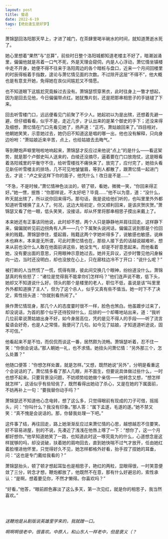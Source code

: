 ```yaml
---
layout: post
title: 蜚语
date: 2022-6-19
tags: [绝处逢生是好梦]
---
```




萧锦瑟回洛阳那天早上，才进了城门，在茶肆里喝半碗水的时间，就知道萧逝水死了。

她心里想着“果然”与“总算”，前些时日整个洛阳城都知道老楼主不好了，暗潮汹涌里，偏偏他就是吊着一口气不死，外是天理会窥伺，内是人心浮动，萧忆情坐镇楼中走不开身，她便不得不往来于洛阳周边的各个暗桩与盘口，近来一个月间回楼里的时辰得板着手指数，遑论与萧忆情见面的次数。不过除开这层“不得不”，他大概也是有意支开她，免得她在丧仪间尴尬又不情愿。

也不知道眼下这尴尬究竟躲过去没有。萧锦瑟惯穿黑衣，此时往身上一瞥才想起，因为是回去见他，今日偏偏带点红。她犹豫片刻，还是把那串相思子的手链褪了下来。

回去听雪楼门口，远远便看见门前聚了不少人。她起初以为是出殡，还想着先避一避，但仔细看看，似乎不是，走近几步，才认出来的是某个御史的手下；还没来得及细想，萧忆情在门口先看见她了，扬声道：“正巧，萧姑娘回来了。”四目相对，他朝她笑笑，示意她过去，她仍旧不知道这是唱的哪一出，他也没有解释，只向身边吩咐：“萧姑娘近来辛苦，点上，也给姑娘去去晦气。”

等到鞭炮声噼里啪啦地响起来，萧锦瑟才反应过来他说“点上”的是什么——看这架势，就是那个卢御史叫人送来的，白绫还没摘尽，逼着要在门口放炮仗，这是眼看着洛阳城里的平衡守不住，给听雪楼找不痛快来了。放完了，应付完了，她扭头看见新任听雪楼主的排场，几不可见地皱皱眉，等到人都散了，跟萧忆情一起进门去，才说：“卢之安这样下你的面子，他凭什么！改日是不是……”

“不急，不是时候，”萧忆情神色淡淡的，顿了顿，看她，微微一笑，“你回来得正好。”她一愣，抿唇：“你那样说，不太好吧？毕竟……”他不以为意，道：“没什么，昨天就出殡了，所以说你回来得巧。那句话，我是说给他们听的，也叫里里外外都知道听雪楼换了主人了。何况，这边大局初定，你又顺利回来，是该庆贺庆贺。”萧锦瑟又看了他一眼，低头笑笑，没接话，却从怀里将那串相思子摸出来戴上了。

本来她还有正事该同他说，此时却不想，两个人只是静静地并肩往回走。这样静下来，偏偏就听见前边拐角有人声——几个下属聚头说闲话，偏偏正说到那是个捡回来的贱籍。萧锦瑟停住，蹙起眉，贱籍这两个字她听得多了，说敏感也敏感，说麻木也麻木，本来是无所谓，可此时萧忆情也在，那些人接下去的话越说越难听，想来从前也没什么人敢在他面前讲这些，她没生气，却是不好意思起来。而他看着她，没有要出面的意思，只用眼神示意她过去。她并无异议，迈步时瞥见他闪身躲向一边，当时还没明白，却也没放在心上，只在廊柱边冷不丁开口：“说什么呢？”

被打断的人当然慌了一慌，慌得有限，彼此间交换几个眼神，纷纷道没什么。萧锦瑟真的有些怒了：“诸位是觉得我不能拿你们怎样吗？”他们连声说不敢，低下头，她却又不知道说什么好。领头的那个是楼里的老人，职位不低，虽说是该“叫里里外外都知道换了主人”，但为了这个杀人，似乎又真有些不值当。她一时下不了决定，索性扭头道：“你就别看热闹了。”

换作萧忆情现身，那几个人的态度霎时很不一样，脸色也煞白。他虽踱步过来了，却没说话，为首的那个似乎还待狡辩什么，后排的一个却蓦地站出来，道：“我听几位前辈说萧姑娘出身不好，如今身居高位，凭的是见不得人的手段——听了流言蜚语会好奇，也是人之常情，我便问了几句。如今见了姑娘，才知道道听途说，固不可信。”

他看起来不是不怕，而侃侃而谈这一番，居然颇为流畅。萧锦瑟听着，忍不住一笑：“你倒会说话。”那人朝她一礼，也不求情。她扭头问萧忆情：“另外那三个，怎么处置？”

他随口便答：“你想怎样处置，就是怎样。”又想，既然她说“另外”，分明是看重这个会说话的了。萧忆情多看了那人几眼，并不面生，但要说具体做过些什么，一时也想不起来。只要背景没问题，不妨顺势给她做个亲信——他转念又想，“想怎样就怎样”，这话似乎有些轻佻了，既然看得出她动了杀心，又是在她的下属面前，不妨再补上一句：“要我替你动手吗？”

萧锦瑟还不知道他心念电转，想了这么多，只觉得眼前有现成的刀子可借，摇摇头，问：“你叫什么？我没有印象。”那人答：“属下孟遂，毛遂的遂。”她不禁又笑：“真不愧是会说话的。那，你替我处理一下吧。”

这件事了结，再往回走，路上她渐渐反应过来萧忆情的心思，越想越忍不住要笑。好不容易进屋，别的不说，先凑近了浅浅在他唇上啄了一下：“想你了，这一个月都好想你。”他早知道她笑了一路，也知道此时这一啄究竟为的什么，心道想念是这样就够的吗，却没说破，扶着她的肩吻回去，直到她快喘不过气才放开，任由她红着脸埋进他怀里，只觉得好久不见，她怎样都格外好看，抬手捏了捏她的耳垂，问：“这也是专门戴给我看的？”

萧锦瑟抬头，顿了顿才想起耳坠也是相思子，艳红的两粒，显眼得很，一时笑意便敛了三分，转念才想，鞭炮都放了，他既然不在意，那有什么好避忌的，索性承认：“是啊，想着要见你，不然才懒得。你喜欢吗？”

“好看，”他答，“眼前颜色寡淡了这么多天，第一次见红，就是你的相思子，我当然喜欢。”

<br>
<br>

*送鞭炮是从剧版说英雄里学来的，我就蹭一口。*

*啊啊啊很老中，很喜欢。中原人，和山东人一样老中，但是褒义（？*

